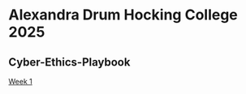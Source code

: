 # Alexandra Drum Hocking College 2025
## Cyber-Ethics-Playbook

[Week 1
](https://github.com/Druma23/Cyber-Ethics-Portfolio/tree/main/week-01)
